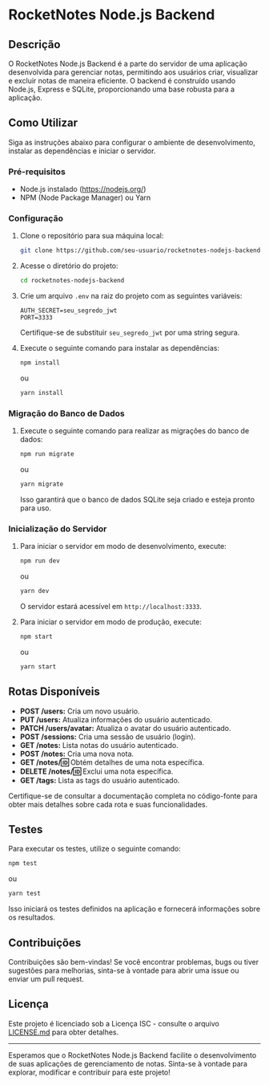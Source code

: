 # RocketNotes Node.js Backend

## Descrição

O RocketNotes Node.js Backend é a parte do servidor de uma aplicação desenvolvida para gerenciar notas, permitindo aos usuários criar, visualizar e excluir notas de maneira eficiente. O backend é construído usando Node.js, Express e SQLite, proporcionando uma base robusta para a aplicação.

## Como Utilizar

Siga as instruções abaixo para configurar o ambiente de desenvolvimento, instalar as dependências e iniciar o servidor.

### Pré-requisitos

- Node.js instalado (https://nodejs.org/)
- NPM (Node Package Manager) ou Yarn

### Configuração

1. Clone o repositório para sua máquina local:

   ```bash
   git clone https://github.com/seu-usuario/rocketnotes-nodejs-backend.git
   ```

2. Acesse o diretório do projeto:

   ```bash
   cd rocketnotes-nodejs-backend
   ```

3. Crie um arquivo `.env` na raiz do projeto com as seguintes variáveis:

   ```env
   AUTH_SECRET=seu_segredo_jwt
   PORT=3333
   ```

   Certifique-se de substituir `seu_segredo_jwt` por uma string segura.

4. Execute o seguinte comando para instalar as dependências:

   ```bash
   npm install
   ```

   ou

   ```bash
   yarn install
   ```

### Migração do Banco de Dados

1. Execute o seguinte comando para realizar as migrações do banco de dados:

   ```bash
   npm run migrate
   ```

   ou

   ```bash
   yarn migrate
   ```

   Isso garantirá que o banco de dados SQLite seja criado e esteja pronto para uso.

### Inicialização do Servidor

1. Para iniciar o servidor em modo de desenvolvimento, execute:

   ```bash
   npm run dev
   ```

   ou

   ```bash
   yarn dev
   ```

   O servidor estará acessível em `http://localhost:3333`.

2. Para iniciar o servidor em modo de produção, execute:

   ```bash
   npm start
   ```

   ou

   ```bash
   yarn start
   ```

## Rotas Disponíveis

- **POST /users:** Cria um novo usuário.
- **PUT /users:** Atualiza informações do usuário autenticado.
- **PATCH /users/avatar:** Atualiza o avatar do usuário autenticado.
- **POST /sessions:** Cria uma sessão de usuário (login).
- **GET /notes:** Lista notas do usuário autenticado.
- **POST /notes:** Cria uma nova nota.
- **GET /notes/:id:** Obtém detalhes de uma nota específica.
- **DELETE /notes/:id:** Exclui uma nota específica.
- **GET /tags:** Lista as tags do usuário autenticado.

Certifique-se de consultar a documentação completa no código-fonte para obter mais detalhes sobre cada rota e suas funcionalidades.

## Testes

Para executar os testes, utilize o seguinte comando:

```bash
npm test
```

ou

```bash
yarn test
```

Isso iniciará os testes definidos na aplicação e fornecerá informações sobre os resultados.

## Contribuições

Contribuições são bem-vindas! Se você encontrar problemas, bugs ou tiver sugestões para melhorias, sinta-se à vontade para abrir uma issue ou enviar um pull request.

## Licença

Este projeto é licenciado sob a Licença ISC - consulte o arquivo [LICENSE.md](LICENSE.md) para obter detalhes.

---

Esperamos que o RocketNotes Node.js Backend facilite o desenvolvimento de suas aplicações de gerenciamento de notas. Sinta-se à vontade para explorar, modificar e contribuir para este projeto!
